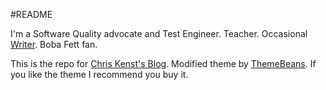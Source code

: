 #README

I'm a Software Quality advocate and Test Engineer. Teacher. Occasional [Writer](http://www.kenst.com). Boba Fett fan.

This is the repo for [Chris Kenst's Blog](http://www.kenst.com). Modified theme by [ThemeBeans](https://themebeans.com/themes/stash/). If you like the theme I recommend you buy it.  
